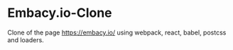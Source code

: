 # Embacy.io-Clone
Clone of the page https://embacy.io/ using webpack, react, babel, postcss and loaders. 
